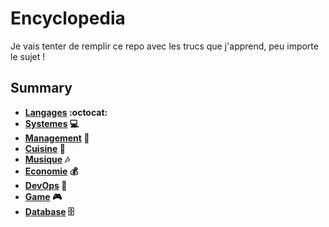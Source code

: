 # Encyclopedia
Je vais tenter de remplir ce repo avec les trucs que j'apprend, peu importe le sujet !

## Summary
- **[Langages][langages]  :octocat:**
- **[Systemes][systemes]  :computer:**
- **[Management][management]  :busts_in_silhouette:**
- **[Cuisine][cuisine]  :hocho:**
- **[Musique][musique]  :notes:**
- **[Economie][economie] :moneybag:**
- **[DevOps][devops]  :construction_worker:**
- **[Game][game]  :video_game:**
- **[Database][database]  :file_cabinet:**

[cuisine]: https://github.com/Hild-Franck/encyclopedia/blob/master/Cuisine.md
[langages]: https://github.com/Hild-Franck/encyclopedia/blob/master/Langages.md
[systemes]: https://github.com/Hild-Franck/encyclopedia/blob/master/Systemes.md
[management]: https://github.com/Hild-Franck/encyclopedia/blob/master/Management.md
[musique]: https://github.com/Hild-Franck/encyclopedia/blob/master/Musique.md
[economie]: https://github.com/Hild-Franck/encyclopedia/blob/master/Economie.md
[devops]: https://github.com/Hild-Franck/encyclopedia/blob/master/DevOps.md
[game]: https://github.com/Hild-Franck/encyclopedia/blob/master/Game.md
[database]: https://github.com/Hild-Franck/encyclopedia/blob/master/Database.md
